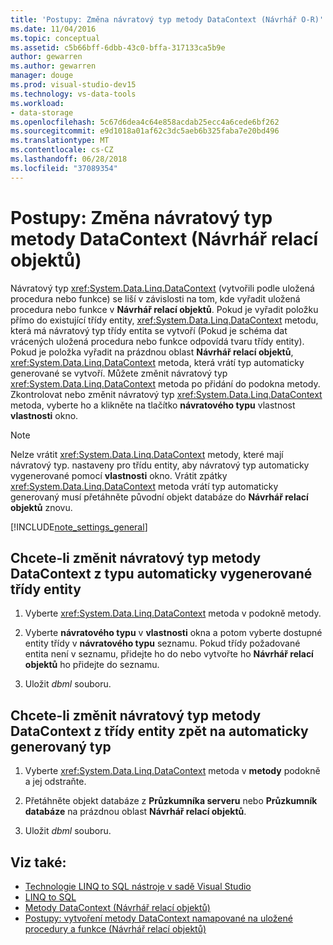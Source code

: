 ```yaml
---
title: 'Postupy: Změna návratový typ metody DataContext (Návrhář O-R)'
ms.date: 11/04/2016
ms.topic: conceptual
ms.assetid: c5b66bff-6dbb-43c0-bffa-317133ca5b9e
author: gewarren
ms.author: gewarren
manager: douge
ms.prod: visual-studio-dev15
ms.technology: vs-data-tools
ms.workload:
- data-storage
ms.openlocfilehash: 5c67d6dea4c64e858acdab25ecc4a6cede6bf262
ms.sourcegitcommit: e9d1018a01af62c3dc5aeb6b325faba7e20bd496
ms.translationtype: MT
ms.contentlocale: cs-CZ
ms.lasthandoff: 06/28/2018
ms.locfileid: "37089354"
---
```

# <a name="how-to-change-the-return-type-of-a-datacontext-method-or-designer"></a>Postupy: Změna návratový typ metody DataContext (Návrhář relací objektů)
Návratový typ <xref:System.Data.Linq.DataContext> (vytvořili podle uložená procedura nebo funkce) se liší v závislosti na tom, kde vyřadit uložená procedura nebo funkce v **Návrhář relací objektů**. Pokud je vyřadit položku přímo do existující třídy entity, <xref:System.Data.Linq.DataContext> metodu, která má návratový typ třídy entita se vytvoří (Pokud je schéma dat vrácených uložená procedura nebo funkce odpovídá tvaru třídy entity). Pokud je položka vyřadit na prázdnou oblast **Návrhář relací objektů**, <xref:System.Data.Linq.DataContext> metoda, která vrátí typ automaticky generované se vytvoří. Můžete změnit návratový typ <xref:System.Data.Linq.DataContext> metoda po přidání do podokna metody. Zkontrolovat nebo změnit návratový typ <xref:System.Data.Linq.DataContext> metoda, vyberte ho a klikněte na tlačítko **návratového typu** vlastnost **vlastnosti** okno.

> [!NOTE]
>  Nelze vrátit <xref:System.Data.Linq.DataContext> metody, které mají návratový typ. nastaveny pro třídu entity, aby návratový typ automaticky vygenerované pomocí **vlastnosti** okno. Vrátit zpátky <xref:System.Data.Linq.DataContext> metoda vrátí typ automaticky generovaný musí přetáhněte původní objekt databáze do **Návrhář relací objektů** znovu.

[!INCLUDE[note_settings_general](../data-tools/includes/note_settings_general_md.md)]

## <a name="to-change-the-return-type-of-a-datacontext-method-from-the-auto-generated-type-to-an-entity-class"></a>Chcete-li změnit návratový typ metody DataContext z typu automaticky vygenerované třídy entity

1.  Vyberte <xref:System.Data.Linq.DataContext> metoda v podokně metody.

2.  Vyberte **návratového typu** v **vlastnosti** okna a potom vyberte dostupné entity třídy v **návratového typu** seznamu. Pokud třídy požadované entita není v seznamu, přidejte ho do nebo vytvořte ho **Návrhář relací objektů** ho přidejte do seznamu.

3.  Uložit *dbml* souboru.

## <a name="to-change-the-return-type-of-a-datacontext-method-from-an-entity-class-back-to-the-auto-generated-type"></a>Chcete-li změnit návratový typ metody DataContext z třídy entity zpět na automaticky generovaný typ

1.  Vyberte <xref:System.Data.Linq.DataContext> metoda v **metody** podokně a jej odstraňte.

2.  Přetáhněte objekt databáze z **Průzkumníka serveru** nebo **Průzkumník databáze** na prázdnou oblast **Návrhář relací objektů**.

3.  Uložit *dbml* souboru.

## <a name="see-also"></a>Viz také:

- [Technologie LINQ to SQL nástroje v sadě Visual Studio](../data-tools/linq-to-sql-tools-in-visual-studio2.md)
- [LINQ to SQL](/dotnet/framework/data/adonet/sql/linq/index)
- [Metody DataContext (Návrhář relací objektů)](../data-tools/datacontext-methods-o-r-designer.md)
- [Postupy: vytvoření metody DataContext namapované na uložené procedury a funkce (Návrhář relací objektů)](../data-tools/how-to-create-datacontext-methods-mapped-to-stored-procedures-and-functions-o-r-designer.md)